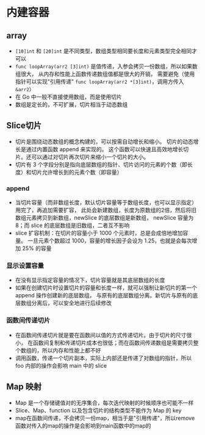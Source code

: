 # 内建容器

## array

- `[10]int` 和 `[20]int` 是不同类型，数组类型相同要长度和元素类型完全相同才可以
- `func loopArray(arr2 [3]int)` 是值传递，入参会拷贝一份数组，所以如果数组很大，
从内存和性能上函数传递数组值都是很大的开销，
需要避免（使用指针可以实现"引用传递" `func loopArray(arr2 *[3]int)`，调用方传入 `&arr2`）
- 在 Go 中一般不直接使用数组，而是使用切片
- 数组是定长的，不可扩展，切片相当于动态数组

## Slice切片

- 切片是围绕动态数组的概念构建的，可以按需自动增长和缩小。
切片的动态增长是通过内置函数 append 来实现的。
这个函数可以快速且高效地增长切片。还可以通过对切片再次切片来缩小一个切片的大小。
- 切片有 3 个字段分别是指向底层数组的指针、切片访问的元素的个数（即长度）和切片允许增长到的元素个数（即容量）

### append

- 当切片容量（而非数组长度，默认切片容量等于数组长度，也可以显示指定）用完了，再追加需要扩容，
此处会新建数组，长度为原数组的2倍，然后将旧数组元素拷贝到新数组，newSlice 的底层数组是新数组，
newSlice 容量为8；而 slice 的底层数组是旧数组，二者互不影响
- slice 扩容机制：在切片的容量小于 1000 个元素时，总是会成倍地增加容量。
一旦元素个数超过 1000，容量的增长因子会设为 1.25，也就是会每次增加 25% 的容量

### 显示设置容量

- 在没有显示指定容量的情况下，切片容量就是其底层数组的长度
- 如果在创建切片时设置切片的容量和长度一样，就可以强制让新切片的第一个 append 操作创建新的底层数组，
与原有的底层数组分离。新切片与原有的底层数组分离后，可以安全地进行后续修改

### 函数间传递切片

- 在函数间传递切片就是要在函数间以值的方式传递切片。由于切片的尺寸很小，
在函数间复制和传递切片成本也很低；而在函数间传递数组是需要拷贝整个数组的，所以内存和性能上都不好
- 调用函数，传递一个切片副本，实际上内部还是传递了对数组的指针，所以 foo 内部的操作会影响 main 中的 slice

## Map 映射

- Map 是一个存储键值对的无序集合，每次迭代映射的时候顺序也可能不一样
- Slice、Map、function 以及包含切片的结构类型不能作为 Map 的 key
- map在函数间传递，不会拷贝一份map，相当于是"引用传递"，所以remove函数对传入的map的操作是会影响到main函数中的map的
